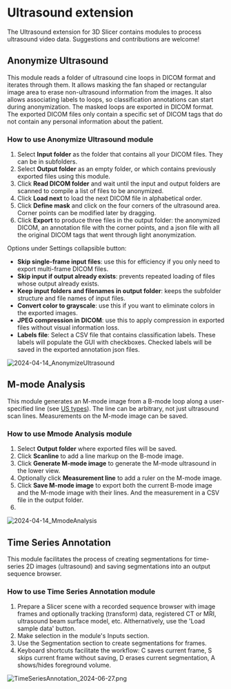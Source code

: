 # Ultrasound extension
The Ultrasound extension for 3D Slicer contains modules to process ultrasound video data. Suggestions and contributions are welcome!

## Anonymize Ultrasound
This module reads a folder of ultrasound cine loops in DICOM format and iterates through them. It allows masking the fan shaped or rectangular image area to erase non-ultrasound information from the images. It also allows associating labels to loops, so classification annotations can start during anonymization. The masked loops are exported in DICOM format. The exported DICOM files only contain a specific set of DICOM tags that do not contain any personal information about the patient.

### How to use Anonymize Ultrasound module
1. Select **Input folder** as the folder that contains all your DICOM files. They can be in subfolders.
1. Select **Output folder** as an empty folder, or which contains previously exported files using this module.
1. Click **Read DICOM folder** and wait until the input and output folders are scanned to compile a list of files to be anonymized.
1. Click **Load next** to load the next DICOM file in alphabetical order.
1. Click **Define mask** and click on the four corners of the ultrasound area. Corner points can be modified later by dragging.
1. Click **Export** to produce three files in the output folder: the anonymized DICOM, an annotation file with the corner points, and a json file with all the original DICOM tags that went through light anonymization.

Options under Settings collapsible button:
- **Skip single-frame input files**: use this for efficiency if you only need to export multi-frame DICOM files.
- **Skip input if output already exists**: prevents repeated loading of files whose output already exists.
- **Keep input folders and filenames in output folder**: keeps the subfolder structure and file names of input files.
- **Convert color to grayscale**: use this if you want to eliminate colors in the exported images.
- **JPEG compression in DICOM**: use this to apply compression in exported files without visual information loss.
- **Labels file**: Select a CSV file that contains classification labels. These labels will populate the GUI with checkboxes. Checked labels will be saved in the exported annotation json files.

![2024-04-14_AnonymizeUltrasound](https://github.com/SlicerUltrasound/SlicerUltrasound/assets/2071850/52ff3ab6-94ea-41d5-88c5-596b66d6a659)

## M-mode Analysis
This module generates an M-mode image from a B-mode loop along a user-specified line (see [US types](https://en.wikipedia.org/wiki/Medical_ultrasound#Types)). The line can be arbitrary, not just ultrasound scan lines. Measurements on the M-mode image can be saved.

### How to use Mmode Analysis module
1. Select **Output folder** where exported files will be saved.
1. Click **Scanline** to add a line markup on the B-mode image.
1. Click **Generate M-mode image** to generate the M-mode ultrasound in the lower view.
1. Optionally click **Measurement line** to add a ruler on the M-mode image.
1. Click **Save M-mode image** to export both the current B-mode image and the M-mode image with their lines. And the measurement in a CSV file in the output folder.
2. 

![2024-04-14_MmodeAnalysis](https://github.com/SlicerUltrasound/SlicerUltrasound/assets/2071850/16fd839c-0959-4e39-bdeb-789e945bae90)

## Time Series Annotation
This module facilitates the process of creating segmentations for time-series 2D images (ultrasound) and saving segmentations into an output sequence browser.

### How to use Time Series Annotation module
1. Prepare a Slicer scene with a recorded sequence browser with image frames and optionally tracking (transform) data, registered CT or MRI, ultrasound beam surface model, etc. Althernatively, use the 'Load sample data' button.
1. Make selection in the module's Inputs section.
1. Use the Segmentation section to create segmentations for frames.
1. Keyboard shortcuts facilitate the workflow: C saves current frame, S skips current frame without saving, D erases current segmentation, A shows/hides foreground volume.

![TimeSeriesAnnotation_2024-06-27.png](https://raw.githubusercontent.com/ungi/SlicerUltrasound/b4c3fdea3025d2891f849a9061a89ca8cbb30b99/Screenshots/TimeSeriesAnnotation_2024-06-27.png)